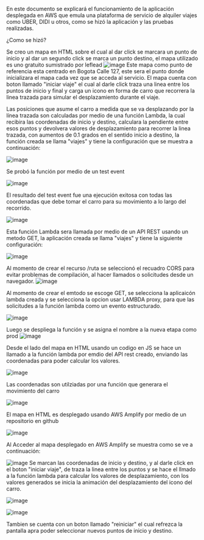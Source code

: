 En este documento se explicará el funcionamiento de la aplicación desplegada en AWS que emula una plataforma de servicio de alquiler viajes como UBER, DIDI u otros, como se hizó la aplicación y las pruebas realizadas.

¿Como se hizó?

Se creo un mapa en HTML sobre el cual al dar click se marcara un punto de inicio y al dar un segundo click se marca un punto destino, el mapa utilizado es uno gratuito sumistrado por leflead
![image](https://github.com/user-attachments/assets/a6801575-793b-4c10-94b4-8ce16174802f)
Este mapa como punto de referencia esta centrado en Bogota Calle 127, este sera el punto donde inicializara el mapa cada vez que se acceda al servicio.
El mapa cuenta con boton llamado "iniciar viaje" el cual al darle click traza una linea entre los puntos de inicio y final y carga un icono en forma de carro que recorrera la linea trazada para simular el desplazamiento durante el viaje.

Las posiciones que asume el carro a medida que se va desplazando por la línea trazada son calculadas por medio de una función Lambda, la cual recibira las coordenadas de inicio y destino, calculara la pendiente entre esos puntos y devolvera valores de desplazamiento para recorrer la linea trazada, con aumentos de 0.1 grados en el sentido inicio a destino, la función creada se llama "viajes" y tiene la configuración que se muestra a continuación:

![image](https://github.com/user-attachments/assets/6dd425f9-6ee2-4386-84c2-28e143343934)

Se probó la función por medio de un test event

![image](https://github.com/user-attachments/assets/7deea77a-db07-46bf-a1e5-94a6212569dc)

El resultado del test event fue una ejecución exitosa con todas las coordenadas que debe tomar el carro para su movimiento a lo largo del recorrido.

![image](https://github.com/user-attachments/assets/f9bd06a8-ad34-4752-b7e1-23fbac258fbf)

Esta función Lambda sera llamada por medio de un API REST usando un metodo GET, la aplicación creada se llama "viajes" y tiene la siguiente configuración:

![image](https://github.com/user-attachments/assets/8f8ae46a-70a8-4bdd-af31-9687dbdc86a5)

Al momento de crear el recurso /ruta se seleccionó el recuadro CORS para evitar problemas de compilación, al hacer llamados o solicitudes desde un navegador.
![image](https://github.com/user-attachments/assets/23a634a7-c36e-4e86-814f-614d3647f9cf)

Al momento de crear el emtodo se escoge GET, se selecciona la aplicaicón lambda creada y se selecciona la opcion usar LAMBDA proxy, para que las solicitudes a la función lambda como un evento estructurado.

![image](https://github.com/user-attachments/assets/55d8b1fb-d774-4fde-820e-35ab94eb8a7a)

Luego se despliega la función y se asigna el nombre a la nueva etapa como prod
![image](https://github.com/user-attachments/assets/9ce0bc1e-4fbf-47af-a560-6635a31f6aaf)

Desde el lado del mapa en HTML usando un codigo en JS se hace un llamado a la función lambda por emdio del API rest creado, enviando las coordenadas para poder calcular los valores.

![image](https://github.com/user-attachments/assets/39c7f53b-b30e-469f-84be-d40e0401e9d2)

Las coordenadas son utilziadas por una función que generara el movimiento del carro

![image](https://github.com/user-attachments/assets/71c93782-2a40-457c-8900-6ffd2da8a763)

El mapa en HTML es desplegado usando AWS Amplify por medio de un repositorio en github

![image](https://github.com/user-attachments/assets/0cd1dc81-29eb-4a37-95c0-3ec3cfb57a60)

Al Acceder al mapa desplegado en AWS Amplify se muestra como se ve a continuación:

![image](https://github.com/user-attachments/assets/6a217840-58e3-4c2e-aa0d-29c5a650a656)
Se marcan las coordenadas de inicio y destino, y al darle click en el boton "iniciar viaje", de traza la linea entre los puntos y se hace el llmado a la función lambda para calcular los valores de desplazamiento, con los valores generados se inicia la animación del desplazamiento del icono del carro.

![image](https://github.com/user-attachments/assets/53fca1cb-61b4-45b3-a0be-54a5ea56cd28)

![image](https://github.com/user-attachments/assets/ec44122c-748c-4b78-b66c-5c1182ac852f)

Tambien se cuenta con un boton llamado "reiniciar" el cual refrezca la pantalla apra poder seleccionar nuevos puntos de inicio y destino.



